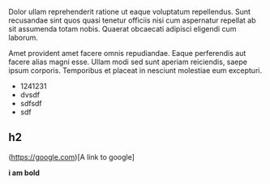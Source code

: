 Dolor ullam reprehenderit ratione ut eaque voluptatum repellendus. Sunt recusandae sint quos quasi tenetur officiis nisi cum aspernatur repellat ab sit assumenda totam nobis. Quaerat obcaecati adipisci eligendi cum laborum.

Amet provident amet facere omnis repudiandae. Eaque perferendis aut facere alias magni esse. Ullam modi sed sunt aperiam reiciendis, saepe ipsum corporis. Temporibus et placeat in nesciunt molestiae eum excepturi.


* 1241231
* dvsdf
* sdfsdf
* sdf

## h2
(https://google.com)[A link to google]

**i am bold**
